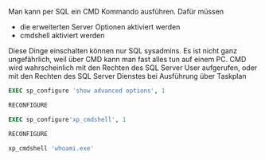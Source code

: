 
Man kann per SQL ein CMD Kommando ausführen. Dafür müssen
  * die erweiterten Server Optionen aktiviert werden
  * cmdshell aktiviert werden
  
Diese Dinge einschalten können nur SQL sysadmins. Es ist nicht ganz ungefährlich, weil über CMD kann man fast alles tun auf einem PC. 
CMD wird wahrscheinlich mit den Rechten des SQL Server User aufgerufen, oder mit den Rechten des SQL Server Dienstes bei Ausführung über Taskplan


```` SQL
EXEC sp_configure 'show advanced options', 1

RECONFIGURE

EXEC sp_configure'xp_cmdshell', 1  

RECONFIGURE

xp_cmdshell 'whoami.exe'
````
